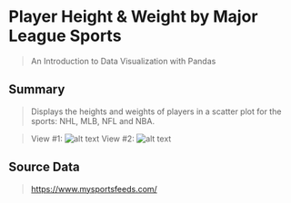 # Player Height & Weight by Major League Sports
>An Introduction to Data Visualization with Pandas

## Summary 
>Displays the heights and weights of players in a scatter plot for the sports: NHL, MLB, NFL and NBA. 

>View #1: ![alt text](https://github.com/MilyChen/major-league-player-heights-and-weights/blob/master/src/figure_0.png "Figure w/ combined data")
>View #2: ![alt text](https://github.com/MilyChen/major-league-player-heights-and-weights/blob/master/src/figure_1.png "Figure w/ subplots")



## Source Data 
>https://www.mysportsfeeds.com/